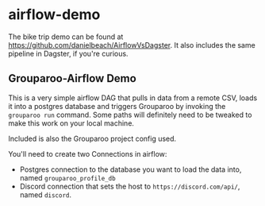 # airflow-demo

The bike trip demo can be found at https://github.com/danielbeach/AirflowVsDagster. It also includes the same pipeline in Dagster, if you're curious.

## Grouparoo-Airflow Demo

This is a very simple airflow DAG that pulls in data from a remote CSV, loads it into a postgres database and triggers Grouparoo by invoking the `grouparoo run` command. Some paths will definitely need to be tweaked to make this work on your local machine.

Included is also the Grouparoo project config used. 

You'll need to create two Connections in airflow:
- Postgres connection to the database you want to load the data into, named `grouparoo_profile_db`
- Discord connection that sets the host to `https://discord.com/api/`, named `discord`.

